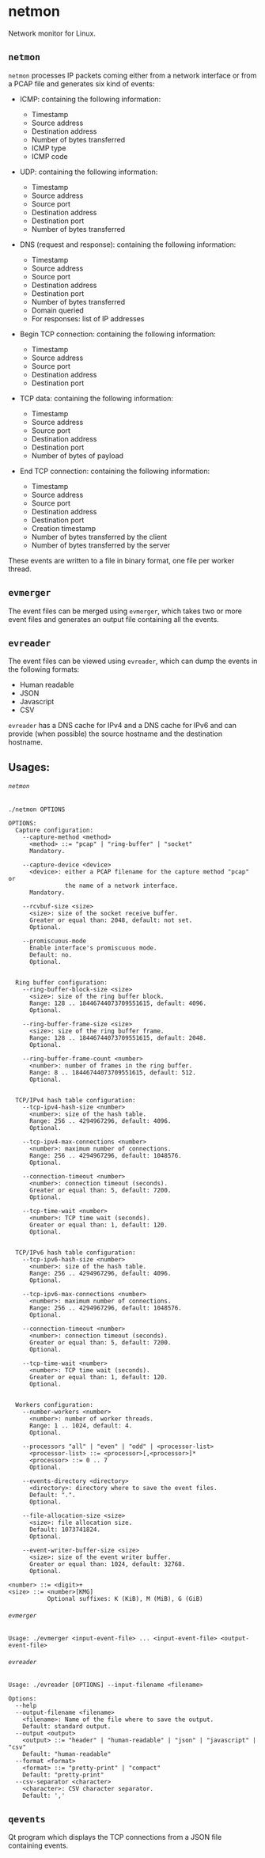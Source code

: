 netmon
======
Network monitor for Linux.

## `netmon`
`netmon` processes IP packets coming either from a network interface or from a PCAP file and generates six kind of events:

* ICMP: containing the following information:
  * Timestamp
  * Source address
  * Destination address
  * Number of bytes transferred
  * ICMP type
  * ICMP code

* UDP: containing the following information:
  * Timestamp
  * Source address
  * Source port
  * Destination address
  * Destination port
  * Number of bytes transferred

* DNS (request and response): containing the following information:
  * Timestamp
  * Source address
  * Source port
  * Destination address
  * Destination port
  * Number of bytes transferred
  * Domain queried
  * For responses: list of IP addresses

* Begin TCP connection: containing the following information:
  * Timestamp
  * Source address
  * Source port
  * Destination address
  * Destination port

* TCP data: containing the following information:
  * Timestamp
  * Source address
  * Source port
  * Destination address
  * Destination port
  * Number of bytes of payload

* End TCP connection: containing the following information:
  * Timestamp
  * Source address
  * Source port
  * Destination address
  * Destination port
  * Creation timestamp
  * Number of bytes transferred by the client
  * Number of bytes transferred by the server

These events are written to a file in binary format, one file per worker thread.

## `evmerger`
The event files can be merged using `evmerger`, which takes two or more event files and generates an output file containing all the events.


## `evreader`
The event files can be viewed using `evreader`, which can dump the events in the following formats:

* Human readable
* JSON
* Javascript
* CSV

`evreader` has a DNS cache for IPv4 and a DNS cache for IPv6 and can provide (when possible) the source hostname and the destination hostname.

## Usages:

###### `netmon`
```
./netmon OPTIONS

OPTIONS:
  Capture configuration:
    --capture-method <method>
      <method> ::= "pcap" | "ring-buffer" | "socket"
      Mandatory.

    --capture-device <device>
      <device>: either a PCAP filename for the capture method "pcap" or
                the name of a network interface.
      Mandatory.

    --rcvbuf-size <size>
      <size>: size of the socket receive buffer.
      Greater or equal than: 2048, default: not set.
      Optional.

    --promiscuous-mode
      Enable interface's promiscuous mode.
      Default: no.
      Optional.


  Ring buffer configuration:
    --ring-buffer-block-size <size>
      <size>: size of the ring buffer block.
      Range: 128 .. 18446744073709551615, default: 4096.
      Optional.

    --ring-buffer-frame-size <size>
      <size>: size of the ring buffer frame.
      Range: 128 .. 18446744073709551615, default: 2048.
      Optional.

    --ring-buffer-frame-count <number>
      <number>: number of frames in the ring buffer.
      Range: 8 .. 18446744073709551615, default: 512.
      Optional.


  TCP/IPv4 hash table configuration:
    --tcp-ipv4-hash-size <number>
      <number>: size of the hash table.
      Range: 256 .. 4294967296, default: 4096.
      Optional.

    --tcp-ipv4-max-connections <number>
      <number>: maximum number of connections.
      Range: 256 .. 4294967296, default: 1048576.
      Optional.

    --connection-timeout <number>
      <number>: connection timeout (seconds).
      Greater or equal than: 5, default: 7200.
      Optional.

    --tcp-time-wait <number>
      <number>: TCP time wait (seconds).
      Greater or equal than: 1, default: 120.
      Optional.


  TCP/IPv6 hash table configuration:
    --tcp-ipv6-hash-size <number>
      <number>: size of the hash table.
      Range: 256 .. 4294967296, default: 4096.
      Optional.

    --tcp-ipv6-max-connections <number>
      <number>: maximum number of connections.
      Range: 256 .. 4294967296, default: 1048576.
      Optional.

    --connection-timeout <number>
      <number>: connection timeout (seconds).
      Greater or equal than: 5, default: 7200.
      Optional.

    --tcp-time-wait <number>
      <number>: TCP time wait (seconds).
      Greater or equal than: 1, default: 120.
      Optional.


  Workers configuration:
    --number-workers <number>
      <number>: number of worker threads.
      Range: 1 .. 1024, default: 4.
      Optional.

    --processors "all" | "even" | "odd" | <processor-list>
      <processor-list> ::= <processor>[,<processor>]*
      <processor> ::= 0 .. 7
      Optional.

    --events-directory <directory>
      <directory>: directory where to save the event files.
      Default: ".".
      Optional.

    --file-allocation-size <size>
      <size>: file allocation size.
      Default: 1073741824.
      Optional.

    --event-writer-buffer-size <size>
      <size>: size of the event writer buffer.
      Greater or equal than: 1024, default: 32768.
      Optional.

<number> ::= <digit>+
<size> ::= <number>[KMG]
           Optional suffixes: K (KiB), M (MiB), G (GiB)

```


###### `evmerger`
```
Usage: ./evmerger <input-event-file> ... <input-event-file> <output-event-file>
```


###### `evreader`
```
Usage: ./evreader [OPTIONS] --input-filename <filename>

Options:
  --help
  --output-filename <filename>
    <filename>: Name of the file where to save the output.
    Default: standard output.
  --output <output>
    <output> ::= "header" | "human-readable" | "json" | "javascript" | "csv"
    Default: "human-readable"
  --format <format>
    <format> ::= "pretty-print" | "compact"
    Default: "pretty-print"
  --csv-separator <character>
    <character>: CSV character separator.
    Default: ','

```

## `qevents`
Qt program which displays the TCP connections from a JSON file containing events.
